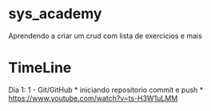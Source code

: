 # sys_academy

Aprendendo a criar um crud com lista de exercicios e mais

# TimeLine

Dia 1: 1 - Git/GitHub * iniciando repositorio commit e push * https://www.youtube.com/watch?v=ts-H3W1uLMM

